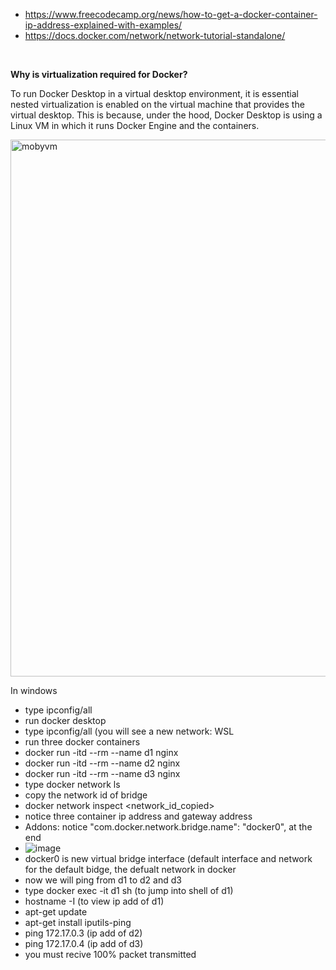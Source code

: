 - https://www.freecodecamp.org/news/how-to-get-a-docker-container-ip-address-explained-with-examples/
- https://docs.docker.com/network/network-tutorial-standalone/
<br>



**Why is virtualization required for Docker?**

To run Docker Desktop in a virtual desktop environment, it is essential nested virtualization is enabled on the virtual machine that provides the virtual desktop. This is because, under the hood, Docker Desktop is using a Linux VM in which it runs Docker Engine and the containers.

<img width="859" alt="mobyvm" src="https://user-images.githubusercontent.com/68529036/206181508-7c47b1d8-a965-4ea7-8c9e-7e7593367f49.png">


In windows
- type ipconfig/all
- run docker desktop
- type ipconfig/all (you will see a new network: WSL
- run three docker containers
- docker run -itd --rm --name d1 nginx
- docker run -itd --rm --name d2 nginx
- docker run -itd --rm --name d3 nginx
- type docker network ls
- copy the network id of bridge
- docker network inspect <network_id_copied>
- notice three container ip address and gateway address
- Addons: notice "com.docker.network.bridge.name": "docker0", at the end
- ![image](https://user-images.githubusercontent.com/68529036/206182771-4892077d-b8d8-48f4-bd34-97792047dfac.png)
- docker0 is new virtual bridge interface (default interface and network for the default bidge, the defualt network in docker
- now we will ping from d1 to d2 and d3
- type docker exec -it d1 sh (to jump into shell of d1)
- hostname -I (to view ip add of d1)
- apt-get update
- apt-get install iputils-ping
- ping 172.17.0.3 (ip add of d2)
- ping 172.17.0.4 (ip add of d3)
- you must recive 100% packet transmitted

